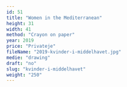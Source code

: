```yaml
---
id: 51
title: "Women in the Mediterranean"
height: 31
width: 41
method: "Crayon on paper"
year: 2019
price: "Privateje"
fileName: "2019-kvinder-i-middelhavet.jpg"
medie: "drawing"
draft: "no"
slug: "kvinder-i-middelhavet"
weight: "250"
---
```

